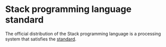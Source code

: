# Stack programming language standard
The official distribution of the Stack programming language is a processing system that satisfies the [standard](STANDARD.md).
